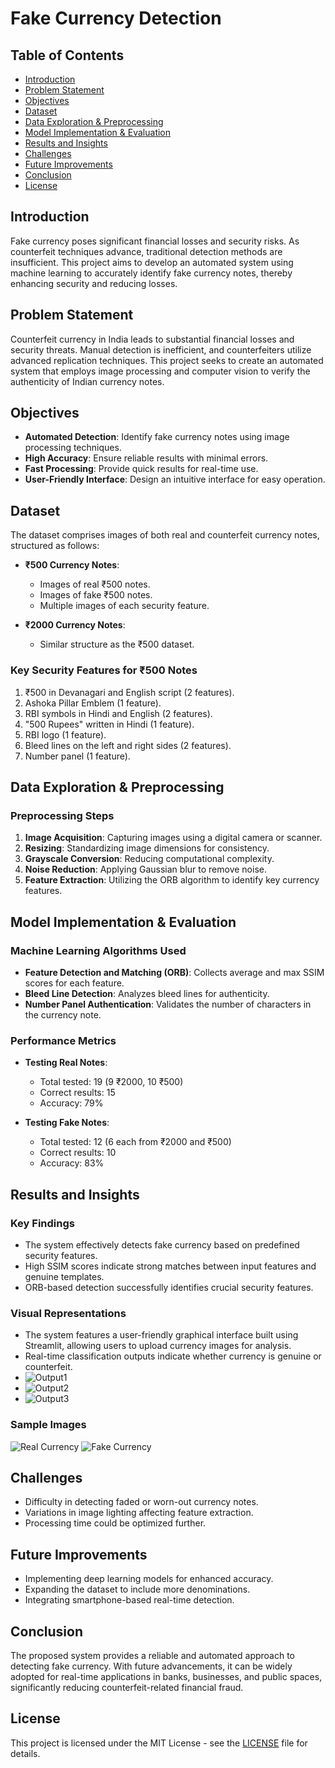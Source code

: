 # Fake Currency Detection

## Table of Contents
- [Introduction](#introduction)
- [Problem Statement](#problem-statement)
- [Objectives](#objectives)
- [Dataset](#dataset)
- [Data Exploration & Preprocessing](#data-exploration--preprocessing)
- [Model Implementation & Evaluation](#model-implementation--evaluation)
- [Results and Insights](#results-and-insights)
- [Challenges](#challenges)
- [Future Improvements](#future-improvements)
- [Conclusion](#conclusion)
- [License](#license)

## Introduction
Fake currency poses significant financial losses and security risks. As counterfeit techniques advance, traditional detection methods are insufficient. This project aims to develop an automated system using machine learning to accurately identify fake currency notes, thereby enhancing security and reducing losses.

## Problem Statement
Counterfeit currency in India leads to substantial financial losses and security threats. Manual detection is inefficient, and counterfeiters utilize advanced replication techniques. This project seeks to create an automated system that employs image processing and computer vision to verify the authenticity of Indian currency notes.

## Objectives
- **Automated Detection**: Identify fake currency notes using image processing techniques.
- **High Accuracy**: Ensure reliable results with minimal errors.
- **Fast Processing**: Provide quick results for real-time use.
- **User-Friendly Interface**: Design an intuitive interface for easy operation.

## Dataset
The dataset comprises images of both real and counterfeit currency notes, structured as follows:
- **₹500 Currency Notes**:
  - Images of real ₹500 notes.
  - Images of fake ₹500 notes.
  - Multiple images of each security feature.
  
- **₹2000 Currency Notes**:
  - Similar structure as the ₹500 dataset.

### Key Security Features for ₹500 Notes
1. ₹500 in Devanagari and English script (2 features).
2. Ashoka Pillar Emblem (1 feature).
3. RBI symbols in Hindi and English (2 features).
4. "500 Rupees" written in Hindi (1 feature).
5. RBI logo (1 feature).
6. Bleed lines on the left and right sides (2 features).
7. Number panel (1 feature).

## Data Exploration & Preprocessing
### Preprocessing Steps
1. **Image Acquisition**: Capturing images using a digital camera or scanner.
2. **Resizing**: Standardizing image dimensions for consistency.
3. **Grayscale Conversion**: Reducing computational complexity.
4. **Noise Reduction**: Applying Gaussian blur to remove noise.
5. **Feature Extraction**: Utilizing the ORB algorithm to identify key currency features.

## Model Implementation & Evaluation
### Machine Learning Algorithms Used
- **Feature Detection and Matching (ORB)**: Collects average and max SSIM scores for each feature.
- **Bleed Line Detection**: Analyzes bleed lines for authenticity.
- **Number Panel Authentication**: Validates the number of characters in the currency note.

### Performance Metrics
- **Testing Real Notes**: 
  - Total tested: 19 (9 ₹2000, 10 ₹500)
  - Correct results: 15
  - Accuracy: 79%
  
- **Testing Fake Notes**:
  - Total tested: 12 (6 each from ₹2000 and ₹500)
  - Correct results: 10
  - Accuracy: 83%

## Results and Insights
### Key Findings
- The system effectively detects fake currency based on predefined security features.
- High SSIM scores indicate strong matches between input features and genuine templates.
- ORB-based detection successfully identifies crucial security features.

### Visual Representations
- The system features a user-friendly graphical interface built using Streamlit, allowing users to upload currency images for analysis.
- Real-time classification outputs indicate whether currency is genuine or counterfeit.
- ![Output1](https://github.com/Aditi31kapil/Fake-Currency-Detection/blob/main/Screenshot%202025-03-26%20162912.png)
- ![Output2](https://github.com/Aditi31kapil/Fake-Currency-Detection/blob/main/Screenshot%202025-03-26%20162926.png)
- ![Output3](https://github.com/Aditi31kapil/Fake-Currency-Detection/blob/main/Screenshot%202025-03-26%20162944.png)
  
### Sample Images
![Real Currency](https://github.com/Aditi31kapil/Fake-Currency-Detection/blob/main/Dataset/500_dataset/500_s1.jpg)
![Fake Currency](https://github.com/Aditi31kapil/Fake-Currency-Detection/blob/main/Fake%20Notes/500/500_f1.jpg)

## Challenges
- Difficulty in detecting faded or worn-out currency notes.
- Variations in image lighting affecting feature extraction.
- Processing time could be optimized further.

## Future Improvements
- Implementing deep learning models for enhanced accuracy.
- Expanding the dataset to include more denominations.
- Integrating smartphone-based real-time detection.

## Conclusion
The proposed system provides a reliable and automated approach to detecting fake currency. With future advancements, it can be widely adopted for real-time applications in banks, businesses, and public spaces, significantly reducing counterfeit-related financial fraud.

## License
This project is licensed under the MIT License - see the [LICENSE](LICENSE) file for details.
